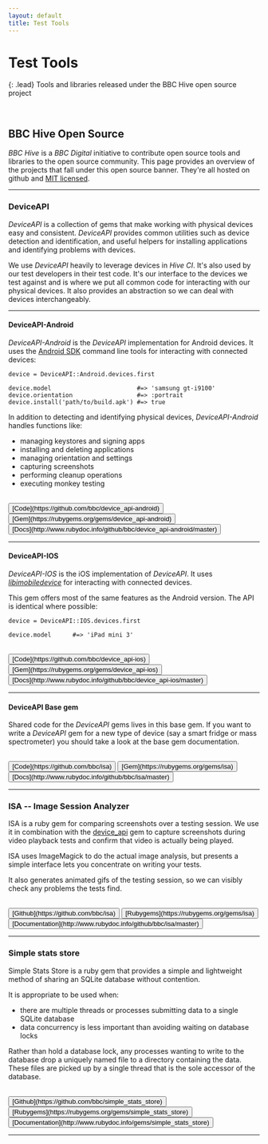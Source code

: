 ```yaml
---
layout: default
title: Test Tools
---
```


# Test Tools

{: .lead}
Tools and libraries released under the BBC Hive open source project


<br />

## BBC Hive Open Source 

*BBC Hive* is a *BBC Digital* initiative to contribute open source tools and
libraries to the open source community. This page provides an overview of
the projects that fall under this open source banner. They're all hosted on
github and [MIT licensed](/hive-ci/license).

* * * 

### DeviceAPI

*DeviceAPI* is a collection of gems that make working with physical devices
easy and consistent. *DeviceAPI* provides common utilities such as device
detection and identification, and useful helpers for installing applications
and identifying problems with devices.

We use *DeviceAPI* heavily to leverage devices in *Hive CI*. It's also used by
our test developers in their test code. It's our interface to the devices we
test against and is where we put all common code for interacting with our
physical devices. It also provides an abstraction so we can deal with devices
interchangeably.

* * * 

#### DeviceAPI-Android

*DeviceAPI-Android* is the *DeviceAPI* implementation for Android devices. It
uses the [Android SDK](https://developer.android.com/sdk) command line tools
for interacting with connected devices:

    device = DeviceAPI::Android.devices.first
    
    device.model                        #=> 'samsung gt-i9100'
    device.orientation                  #=> :portrait
    device.install('path/to/build.apk') #=> true
    

In addition to detecting and identifying physical devices, *DeviceAPI-Android*
handles functions like:

* managing keystores and signing apps
* installing and deleting applications
* managing orientation and settings
* capturing screenshots
* performing cleanup operations
* executing monkey testing

<br />
<button class="btn btn-default">[Code](https://github.com/bbc/device_api-android)</button>
<button class="btn btn-default">[Gem](https://rubygems.org/gems/device_api-android)</button>
<button class="btn btn-default">[Docs](http://www.rubydoc.info/github/bbc/device_api-android/master)</button>

* * * 

#### DeviceAPI-IOS

*DeviceAPI-IOS* is the iOS implementation of *DeviceAPI*. It uses
*[libimobiledevice](http://www.libimobiledevice.org/)* for interacting with
connected devices.

This gem offers most of the same features as the Android version. The API 
is identical where possible:

    device = DeviceAPI::IOS.devices.first
    
    device.model      #=> 'iPad mini 3'

<br />
<button class="btn btn-default">[Code](https://github.com/bbc/device_api-ios)</button>
<button class="btn btn-default">[Gem](https://rubygems.org/gems/device_api-ios)</button>
<button class="btn btn-default">[Docs](http://www.rubydoc.info/github/bbc/device_api-ios/master)</button>

* * * 

#### DeviceAPI Base gem 

Shared code for the *DeviceAPI* gems lives in this base gem. If you want to
write a *DeviceAPI* gem for a new type of device (say a smart fridge or mass
spectrometer) you should take a look at the base gem documentation.

<br />
<button class="btn btn-default">[Code](https://github.com/bbc/isa)</button>
<button class="btn btn-default">[Gem](https://rubygems.org/gems/isa)</button>
<button class="btn btn-default">[Docs](http://www.rubydoc.info/github/bbc/isa/master)</button>


* * * 

### ISA -- Image Session Analyzer

ISA is a ruby gem for comparing screenshots over a testing session. We use it in
combination with the [device_api](#device_api) gem to capture screenshots during
video playback tests and confirm that video is actually being played.

ISA uses ImageMagick to do the actual image analysis, but presents a simple
interface lets you concentrate on writing your tests.

It also generates animated gifs of the testing session, so we can visibly check
any problems the tests find.


<br />
<button class="btn btn-default">[Github](https://github.com/bbc/isa)</button>
<button class="btn btn-default">[Rubygems](https://rubygems.org/gems/isa)</button>
<button class="btn btn-default">[Documentation](http://www.rubydoc.info/github/bbc/isa/master)</button>



* * *

### Simple stats store

Simple Stats Store is a ruby gem that provides a simple and lightweight method
of sharing an SQLite database without contention.

It is appropriate to be used when:

* there are multiple threads or processes submitting data to a single SQLite
database
* data concurrency is less important than avoiding waiting on database locks

Rather than hold a database lock, any processes wanting to write to the
database drop a uniquely named file to a directory containing the data. These
files are picked up by a single thread that is the sole accessor of the
database.


<br />
<button class="btn btn-default">[Github](https://github.com/bbc/simple_stats_store)</button>
<button class="btn btn-default">[Rubygems](https://rubygems.org/gems/simple_stats_store)</button>
<button class="btn btn-default">[Documentation](http://www.rubydoc.info/gems/simple_stats_store)</button>

* * *

